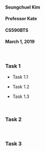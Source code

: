#### Seungchuel Kim

#### Professor Kate

#### CS590BTS

#### March 1, 2019

<br />

### Task 1

- Task 1.1

- Task 1.2

- Task 1.3

<br />

### Task 2

<br />

### Task 3
